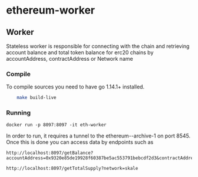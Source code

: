 # ethereum-worker

## Worker

Stateless worker is responsible for connecting with the chain and retrieving account balance and total token balance for erc20 chains by accountAddress, contractAddress or Network name

### Compile

To compile sources you need to have go 1.14.1+ installed.

```bash
    make build-live
```

### Running

```
docker run -p 8097:8097 -it eth-worker
```

In order to run, it requires a tunnel to the ethereum--archive-1 on port 8545. Once this is done you can access data by endpoints such as

```
http://localhost:8097/getBalance?accountAddress=0x9320e85de19928f60387be5ac553791bebcdf2d3&contractAddress=0x00c83aeCC790e8a4453e5dD3B0B4b3680501a7A7

http://localhost:8097/getTotalSupply?network=skale

```
